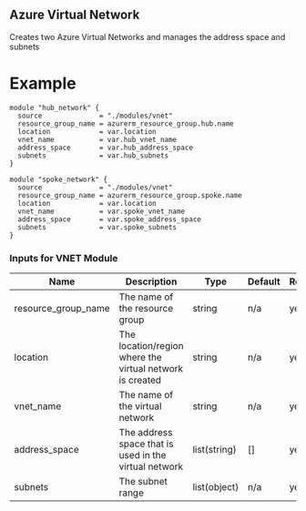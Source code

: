 ## Azure Virtual Network  

Creates two Azure Virtual Networks and manages the address space and subnets

# Example 

```
module "hub_network" {
  source              = "./modules/vnet"
  resource_group_name = azurerm_resource_group.hub.name
  location            = var.location
  vnet_name           = var.hub_vnet_name
  address_space       = var.hub_address_space
  subnets             = var.hub_subnets
}

module "spoke_network" {
  source              = "./modules/vnet"
  resource_group_name = azurerm_resource_group.spoke.name
  location            = var.location
  vnet_name           = var.spoke_vnet_name
  address_space       = var.spoke_address_space
  subnets             = var.spoke_subnets
}
```

### Inputs for VNET Module  

|      Name    |   Description    |    Type   |     Default    |    Required   |
|--------------|------------------|-----------|----------------|---------------|
|resource_group_name        |The name of the resource group    |	string   |	n/a	    | yes
|location                   |The location/region where the virtual network is created | string | n/a | yes 
|vnet_name                  |The name of the virtual network | string  	 |  n/a  	|yes
|address_space      	    |The address space that is used in the virtual network |list(string)| [] | yes
|subnets                    |The subnet range  | list(object)    |	n/a	    |yes